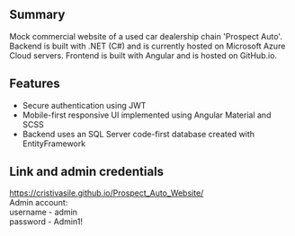 ## Summary
Mock commercial website of a used car dealership chain 'Prospect Auto'. Backend is built with .NET (C#) and is currently hosted on Microsoft Azure Cloud servers. Frontend is built with Angular and is hosted on GitHub.io.

## Features
- Secure authentication using JWT
- Mobile-first responsive UI implemented using Angular Material and SCSS
- Backend uses an SQL Server code-first database created with EntityFramework

## Link and admin credentials
https://cristivasile.github.io/Prospect_Auto_Website/  
Admin account:  
username - admin  
password - Admin1!  
